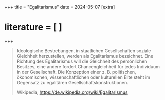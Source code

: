 +++
title = "Egalitarismus"
date = 2024-05-07
[extra]
# literature = [ ]
+++

> Ideologische Bestrebungen, in staatlichen Gesellschaften soziale Gleichheit
> herzustellen, werden als Egalitarismus bezeichnet. Eine Richtung des
> Egalitarismus will die Gleichheit des persönlichen Besitzes, eine andere
> fordert Chancengleichheit für jedes Individuum in der Gesellschaft. Die
> Konzeption einer z. B. politischen, ökonomischen, wissenschaftlichen oder
> kulturellen Elite steht im Gegensatz zu egalitären
> Gesellschaftskonstruktionen. 
>
> Wikipedia, https://de.wikipedia.org/wiki/Egalitarismus
